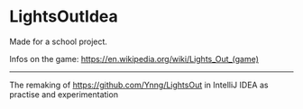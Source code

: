 # LightsOutIdea
Made for a school project.

Infos on the game: https://en.wikipedia.org/wiki/Lights_Out_(game)
***
The remaking of https://github.com/Ynng/LightsOut in IntelliJ IDEA as practise and experimentation
